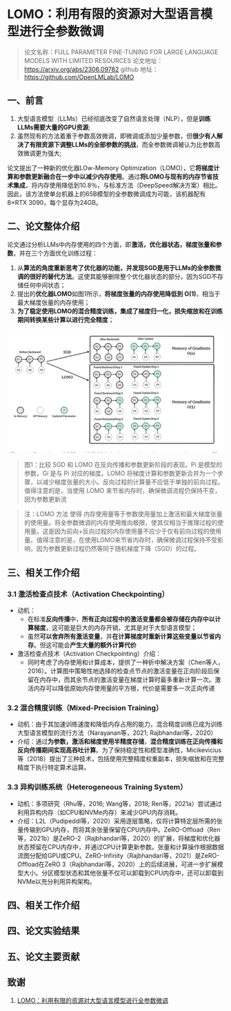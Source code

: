 # LOMO：利用有限的资源对大型语言模型进行全参数微调

> 论文名称：FULL PARAMETER FINE-TUNING FOR LARGE LANGUAGE MODELS WITH LIMITED RESOURCES
> 论文地址：https://arxiv.org/abs/2306.09782
> github 地址：https://github.com/OpenLMLab/LOMO

## 一、前言

1. 大型语言模型（LLMs）已经彻底改变了自然语言处理（NLP），但是**训练LLMs需要大量的GPU资源**;
2. 虽然现有的方法着重于参数高效微调，即微调或添加少量参数，但**很少有人解决了有限资源下调整LLMs的全部参数的挑战**，而全参数微调被认为比参数高效微调更为强大;

论文提出了一种新的优化器LOw-Memory Optimization（LOMO），它**将梯度计算和参数更新融合在一步中以减少内存使用**。通过**将LOMO与现有的内存节省技术集成**，将内存使用降低到10.8％，与标准方法（DeepSpeed解决方案）相比。因此，该方法使单台机器上的65B模型的全参数微调成为可能，该机器配有8×RTX 3090，每个显存为24GB。

## 二、论文整体介绍

论文通过分析LLMs中内存使用的四个方面，即**激活，优化器状态，梯度张量和参数**，并在三个方面优化训练过程：

1. 从**算法的角度重新思考了优化器的功能，并发现SGD是用于LLMs的全参数微调的很好的替代方法**。这使其能够删除整个优化器状态的部分，因为SGD不存储任何中间状态；
2. 提出的**优化器LOMO**如图1所示，**将梯度张量的内存使用降低到 O(1)**，相当于最大梯度张量的内存使用；
3. **为了稳定使用LOMO的混合精度训练，集成了梯度归一化，损失缩放和在训练期间转换某些计算以进行完全精度**；

![](img/微信截图_20230711205923.png)
> 图1：比较 SGD 和 LOMO 在反向传播和参数更新阶段的表现。Pi 是模型的参数，Gi 是与 Pi 对应的梯度。LOMO 将梯度计算和参数更新合并为一个步骤，以减少梯度张量的大小。反向过程的计算量不应低于单独的前向过程。值得注意的是，当使用 LOMO 来节省内存时，确保微调流程仍保持不变，因为参数更新流

> 注：LOMO 方法 使得 内存使用量等于参数使用量加上激活和最大梯度张量的使用量。将全参数微调的内存使用推向极限，使其仅相当于推理过程的使用量。这是因为前向+反向过程的内存使用量不应少于仅有前向过程的使用量。值得注意的是，在使用LOMO来节省内存时，确保微调过程保持不受影响，因为参数更新过程仍然等同于随机梯度下降（SGD）的过程。

## 三、相关工作介绍

### 3.1 激活检查点技术（Activation Checkpointing）

- 动机：
  - 在标准**反向传播**中，**所有正向过程中的激活变量都会被存储在内存中以计算梯度**，这可能是巨大的内存开销，尤其是对于大型语言模型；
  - 虽然**可以舍弃所有激活变量**，并**在计算梯度时重新计算这些变量以节省内存**。但这可能会**产生大量的额外计算代价**
- 激活检查点技术（Activation Checkpointing）介绍：
  - 同时考虑了内存使用和计算成本，提供了一种折中解决方案（Chen等人，2016）。计算图中策略性地选择的检查点节点的激活变量在正向阶段后保留在内存中，而其余节点的激活变量在梯度计算时最多重新计算一次。激活内存可以降低原始内存使用量的平方根，代价是需要多一次正向传递

### 3.2 混合精度训练（Mixed-Precision Training）

- 动机：由于其加速训练速度和降低内存占用的能力，混合精度训练已成为训练大型语言模型的流行方法（Narayanan等，2021; Rajbhandari等，2020）
- 介绍：通过**为参数，激活和梯度使用半精度存储**，**混合精度训练在正向传播和反向传播期间实现高吞吐计算**。为了保持稳定性和模型准确性，Micikevicius等（2018）提出了三种技术，包括使用完整精度权重副本，损失缩放和在完整精度下执行特定算术运算。

### 3.3 异构训练系统（Heterogeneous Training System）

- 动机：多项研究（Rhu等，2016; Wang等，2018; Ren等，2021a）尝试通过利用异构内存（如CPU和NVMe内存）来减少GPU内存消耗。
- 介绍：L2L（Pudipeddi等，2020）采用逐层策略，仅将计算特定层所需的张量传输到GPU内存，而将其余张量保留在CPU内存中。ZeRO-Offload（Ren等，2021b）是ZeRO-2（Rajbhandari等，2020）的扩展，将梯度和优化器状态预留在CPU内存中，并通过CPU计算更新参数。张量和计算操作根据数据流图分配给GPU或CPU。ZeRO-Infinity（Rajbhandari等，2021）是ZeRO-Offload在ZeRO 3（Rajbhandari等，2020）上的后续进展，可进一步扩展模型大小。分区模型状态和其他张量不仅可以卸载到CPU内存中，还可以卸载到NVMe以充分利用异构架构。

## 四、相关工作介绍





## 四、论文实验结果



## 五、论文主要贡献



## 致谢

1. [LOMO：利用有限的资源对大型语言模型进行全参数微调](https://zhuanlan.zhihu.com/p/638463057)

